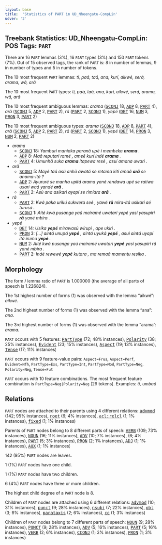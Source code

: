 ```yaml
---
layout: base
title:  'Statistics of PART in UD_Nheengatu-CompLin'
udver: '2'
---
```


## Treebank Statistics: UD_Nheengatu-CompLin: POS Tags: `PART`

There are 16 `PART` lemmas (3%), 16 `PART` types (3%) and 150 `PART` tokens (7%).
Out of 15 observed tags, the rank of `PART` is: 8 in number of lemmas, 9 in number of types and 5 in number of tokens.

The 10 most frequent `PART` lemmas: <em>ti, paá, taá, ana, kurí, aikwé, será, arama, wã, arã</em>

The 10 most frequent `PART` types:  <em>ti, paá, taá, ana, kurí, aikwé, será, arama, wã, arã</em>

The 10 most frequent ambiguous lemmas: <em>arama</em> (<tt><a href="yrl_complin-pos-SCONJ.html">SCONJ</a></tt> 18, <tt><a href="yrl_complin-pos-ADP.html">ADP</a></tt> 8, <tt><a href="yrl_complin-pos-PART.html">PART</a></tt> 4), <em>arã</em> (<tt><a href="yrl_complin-pos-SCONJ.html">SCONJ</a></tt> 5, <tt><a href="yrl_complin-pos-ADP.html">ADP</a></tt> 2, <tt><a href="yrl_complin-pos-PART.html">PART</a></tt> 2), <em>rã</em> (<tt><a href="yrl_complin-pos-PART.html">PART</a></tt> 2, <tt><a href="yrl_complin-pos-SCONJ.html">SCONJ</a></tt> 1), <em>yepé</em> (<tt><a href="yrl_complin-pos-DET.html">DET</a></tt> 16, <tt><a href="yrl_complin-pos-NUM.html">NUM</a></tt> 3, <tt><a href="yrl_complin-pos-PRON.html">PRON</a></tt> 3, <tt><a href="yrl_complin-pos-PART.html">PART</a></tt> 2)

The 10 most frequent ambiguous types:  <em>arama</em> (<tt><a href="yrl_complin-pos-SCONJ.html">SCONJ</a></tt> 18, <tt><a href="yrl_complin-pos-ADP.html">ADP</a></tt> 8, <tt><a href="yrl_complin-pos-PART.html">PART</a></tt> 4), <em>arã</em> (<tt><a href="yrl_complin-pos-SCONJ.html">SCONJ</a></tt> 5, <tt><a href="yrl_complin-pos-ADP.html">ADP</a></tt> 2, <tt><a href="yrl_complin-pos-PART.html">PART</a></tt> 2), <em>rã</em> (<tt><a href="yrl_complin-pos-PART.html">PART</a></tt> 2, <tt><a href="yrl_complin-pos-SCONJ.html">SCONJ</a></tt> 1), <em>yepé</em> (<tt><a href="yrl_complin-pos-DET.html">DET</a></tt> 14, <tt><a href="yrl_complin-pos-PRON.html">PRON</a></tt> 3, <tt><a href="yrl_complin-pos-NUM.html">NUM</a></tt> 2, <tt><a href="yrl_complin-pos-PART.html">PART</a></tt> 2)


* <em>arama</em>
  * <tt><a href="yrl_complin-pos-SCONJ.html">SCONJ</a></tt> 18: <em>Yamburi maniaka paranã upé i membeka <b>arama</b> .</em>
  * <tt><a href="yrl_complin-pos-ADP.html">ADP</a></tt> 8: <em>Maã reputari ramé , ameẽ kurí indé <b>arama</b> .</em>
  * <tt><a href="yrl_complin-pos-PART.html">PART</a></tt> 4: <em>Umunhã suka <b>arama</b> itapewa resé , asuí amana uwari .</em>
* <em>arã</em>
  * <tt><a href="yrl_complin-pos-SCONJ.html">SCONJ</a></tt> 5: <em>Mayé taá asú anhũ awatá se retama kití amaã <b>arã</b> se anama-itá ?</em>
  * <tt><a href="yrl_complin-pos-ADP.html">ADP</a></tt> 2: <em>Ayururé se manha upitá arama yané rendawa upé se ratiwa uxari waá yandé <b>arã</b> .</em>
  * <tt><a href="yrl_complin-pos-PART.html">PART</a></tt> 2: <em>Asú ana asikari ayapí se rimiara <b>arã</b> .</em>
* <em>rã</em>
  * <tt><a href="yrl_complin-pos-PART.html">PART</a></tt> 2: <em>Kwá paka urikú sukwera seé , yawé <b>rã</b> mira-itá usikari aé turusú .</em>
  * <tt><a href="yrl_complin-pos-SCONJ.html">SCONJ</a></tt> 1: <em>Aité kwá pusanga yaú mairamé uwatari yepé yasí yasupiri <b>rã</b> yané mbira .</em>
* <em>yepé</em>
  * <tt><a href="yrl_complin-pos-DET.html">DET</a></tt> 14: <em>Usika <b>yepé</b> mirawasú wírupi , ape ukiri .</em>
  * <tt><a href="yrl_complin-pos-PRON.html">PRON</a></tt> 3: <em>[...] aintá unupá <b>yepé</b> , aintá uyuká <b>yepé</b> , asuí aintá uyapí itá irumu <b>yepé</b> .</em>
  * <tt><a href="yrl_complin-pos-NUM.html">NUM</a></tt> 2: <em>Aité kwá pusanga yaú mairamé uwatari <b>yepé</b> yasí yasupiri rã yané mbira .</em>
  * <tt><a href="yrl_complin-pos-PART.html">PART</a></tt> 2: <em>Indé rewewé <b>yepé</b> kutara , ma remaã mamentu resika .</em>

## Morphology

The form / lemma ratio of `PART` is 1.000000 (the average of all parts of speech is 1.226824).

The 1st highest number of forms (1) was observed with the lemma “aikwé”: <em>aikwé</em>.

The 2nd highest number of forms (1) was observed with the lemma “ana”: <em>ana</em>.

The 3rd highest number of forms (1) was observed with the lemma “arama”: <em>arama</em>.

`PART` occurs with 5 features: <tt><a href="yrl_complin-feat-PartType.html">PartType</a></tt> (72; 48% instances), <tt><a href="yrl_complin-feat-Polarity.html">Polarity</a></tt> (38; 25% instances), <tt><a href="yrl_complin-feat-Evident.html">Evident</a></tt> (23; 15% instances), <tt><a href="yrl_complin-feat-Aspect.html">Aspect</a></tt> (19; 13% instances), <tt><a href="yrl_complin-feat-Tense.html">Tense</a></tt> (17; 11% instances)

`PART` occurs with 9 feature-value pairs: `Aspect=Frus`, `Aspect=Perf`, `Evident=Nfh`, `PartType=Exs`, `PartType=Int`, `PartType=Mod`, `PartType=Neg`, `Polarity=Neg`, `Tense=Fut`

`PART` occurs with 10 feature combinations.
The most frequent feature combination is `PartType=Neg|Polarity=Neg` (29 tokens).
Examples: <em>ti, umbaá</em>


## Relations

`PART` nodes are attached to their parents using 4 different relations: <tt><a href="yrl_complin-dep-advmod.html">advmod</a></tt> (142; 95% instances), <tt><a href="yrl_complin-dep-root.html">root</a></tt> (6; 4% instances), <tt><a href="yrl_complin-dep-acl-relcl.html">acl:relcl</a></tt> (1; 1% instances), <tt><a href="yrl_complin-dep-fixed.html">fixed</a></tt> (1; 1% instances)

Parents of `PART` nodes belong to 8 different parts of speech: <tt><a href="yrl_complin-pos-VERB.html">VERB</a></tt> (109; 73% instances), <tt><a href="yrl_complin-pos-NOUN.html">NOUN</a></tt> (16; 11% instances), <tt><a href="yrl_complin-pos-ADV.html">ADV</a></tt> (10; 7% instances),  (6; 4% instances), <tt><a href="yrl_complin-pos-PART.html">PART</a></tt> (5; 3% instances), <tt><a href="yrl_complin-pos-PRON.html">PRON</a></tt> (2; 1% instances), <tt><a href="yrl_complin-pos-ADJ.html">ADJ</a></tt> (1; 1% instances), <tt><a href="yrl_complin-pos-AUX.html">AUX</a></tt> (1; 1% instances)

142 (95%) `PART` nodes are leaves.

1 (1%) `PART` nodes have one child.

1 (1%) `PART` nodes have two children.

6 (4%) `PART` nodes have three or more children.

The highest child degree of a `PART` node is 8.

Children of `PART` nodes are attached using 6 different relations: <tt><a href="yrl_complin-dep-advmod.html">advmod</a></tt> (10; 31% instances), <tt><a href="yrl_complin-dep-punct.html">punct</a></tt> (9; 28% instances), <tt><a href="yrl_complin-dep-nsubj.html">nsubj</a></tt> (7; 22% instances), <tt><a href="yrl_complin-dep-obl.html">obl</a></tt> (3; 9% instances), <tt><a href="yrl_complin-dep-parataxis.html">parataxis</a></tt> (2; 6% instances), <tt><a href="yrl_complin-dep-cc.html">cc</a></tt> (1; 3% instances)

Children of `PART` nodes belong to 7 different parts of speech: <tt><a href="yrl_complin-pos-NOUN.html">NOUN</a></tt> (9; 28% instances), <tt><a href="yrl_complin-pos-PUNCT.html">PUNCT</a></tt> (9; 28% instances), <tt><a href="yrl_complin-pos-ADV.html">ADV</a></tt> (5; 16% instances), <tt><a href="yrl_complin-pos-PART.html">PART</a></tt> (5; 16% instances), <tt><a href="yrl_complin-pos-VERB.html">VERB</a></tt> (2; 6% instances), <tt><a href="yrl_complin-pos-CCONJ.html">CCONJ</a></tt> (1; 3% instances), <tt><a href="yrl_complin-pos-PRON.html">PRON</a></tt> (1; 3% instances)


